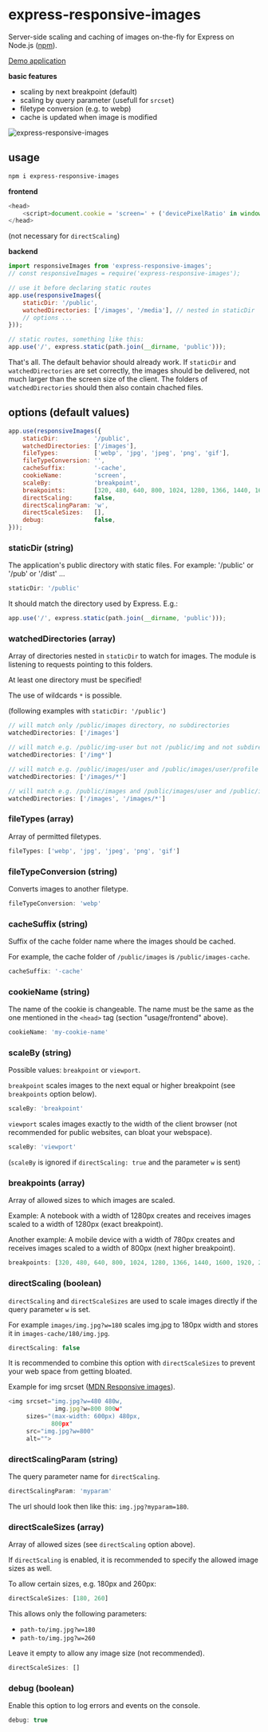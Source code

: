 # express-responsive-images

Server-side scaling and caching of images on-the-fly for Express on Node.js ([npm](https://www.npmjs.com/package/express-responsive-images)).

[Demo application](https://github.com/ztomm/express-responsive-images-demo) 

**basic features**
- scaling by next breakpoint (default)
- scaling by query parameter (usefull for `srcset`)
- filetype conversion (e.g. to webp)
- cache is updated when image is modified

![express-responsive-images](https://raw.githubusercontent.com/ztomm/express-responsive-images/master/express-responsive-images.png)

## usage

````bash
npm i express-responsive-images
````

**frontend**

````javascript
<head>
    <script>document.cookie = 'screen=' + ('devicePixelRatio' in window ? devicePixelRatio : 1) + ',' + window.innerWidth + '; path=/; SameSite=strict; Secure';</script>
</head>
````
(not necessary for `directScaling`)

**backend**

````javascript
import responsiveImages from 'express-responsive-images';
// const responsiveImages = require('express-responsive-images');

// use it before declaring static routes
app.use(responsiveImages({
    staticDir: '/public',
    watchedDirectories: ['/images', '/media'], // nested in staticDir
    // options ...
}));

// static routes, something like this:
app.use('/', express.static(path.join(__dirname, 'public')));
````
That's all. The default behavior should already work. If `staticDir` and `watchedDirectories` are set correctly, the images should be delivered, not much larger than the screen size of the client. The folders of `watchedDirectories` should then also contain chached files.

## options (default values)

````javascript
app.use(responsiveImages({
    staticDir:          '/public',
    watchedDirectories: ['/images'],
    fileTypes:          ['webp', 'jpg', 'jpeg', 'png', 'gif'],
    fileTypeConversion: '',
    cacheSuffix:        '-cache',
    cookieName:         'screen',
    scaleBy:            'breakpoint',
    breakpoints:        [320, 480, 640, 800, 1024, 1280, 1366, 1440, 1600, 1920, 2048, 2560, 3440, 4096],
    directScaling:      false,
    directScalingParam: 'w',
    directScaleSizes:   [],
    debug:              false,
}));
````

### staticDir (string)
The application's public directory with static files. For example: '/public' or '/pub' or '/dist' ...
  
````javascript
staticDir: '/public'
````

It should match the directory used by Express. E.g.:
````javascript
app.use('/', express.static(path.join(__dirname, 'public')));
````

### watchedDirectories (array)  
Array of directories nested in `staticDir` to watch for images. The module is listening to requests pointing to this folders.

At least one directory must be specified!

The use of wildcards `*` is possible.

(following examples with `staticDir: '/public'`)

````javascript
// will match only /public/images directory, no subdirectories
watchedDirectories: ['/images']

// will match e.g. /public/img-user but not /public/img and not subdirectories e.g. /public/img/user
watchedDirectories: ['/img*'] 

// will match e.g. /public/images/user and /public/images/user/profile but not /public/images
watchedDirectories: ['/images/*']

// will match e.g. /public/images and /public/images/user and /public/images/user/profile
watchedDirectories: ['/images', '/images/*']
````

### fileTypes (array)  
Array of permitted filetypes.

````javascript
fileTypes: ['webp', 'jpg', 'jpeg', 'png', 'gif']
````

### fileTypeConversion (string)  
Converts images to another filetype.

````javascript
fileTypeConversion: 'webp'
````

### cacheSuffix (string)  
Suffix of the cache folder name where the images should be cached.

For example, the cache folder of `/public/images` is `/public/images-cache`.

````javascript
cacheSuffix: '-cache'
````

### cookieName (string)  
The name of the cookie is changeable. The name must be the same as the one mentioned in the `<head>` tag (section "usage/frontend" above).

````javascript
cookieName: 'my-cookie-name'
````

### scaleBy (string)  
Possible values: `breakpoint` or `viewport`.  

`breakpoint` scales images to the next equal or higher breakpoint (see `breakpoints` option below).

````javascript
scaleBy: 'breakpoint'
````

`viewport` scales images exactly to the width of the client browser (not recommended for public websites, can bloat your webspace).

````javascript
scaleBy: 'viewport'
````

(`scaleBy` is ignored if `directScaling: true` and the parameter `w` is sent)

### breakpoints (array)  
Array of allowed sizes to which images are scaled.

Example: A notebook with a width of 1280px creates and receives images scaled to a width of 1280px (exact breakpoint).

Another example: A mobile device with a width of 780px creates and receives images scaled to a width of 800px (next higher breakpoint).

````javascript
breakpoints: [320, 480, 640, 800, 1024, 1280, 1366, 1440, 1600, 1920, 2048, 2560, 3440, 4096]
````

### directScaling (boolean)  
`directScaling` and `directScaleSizes` are used to scale images directly if the query parameter `w` is set.  
  
For example `images/img.jpg?w=180` scales img.jpg to 180px width and stores it in `images-cache/180/img.jpg`.  

````javascript
directScaling: false
````

It is recommended to combine this option with `directScaleSizes` to prevent your web space from getting bloated.

Example for img srcset ([MDN Responsive images](https://developer.mozilla.org/en-US/docs/Learn/HTML/Multimedia_and_embedding/Responsive_images)).

````javascript
<img srcset="img.jpg?w=480 480w,
             img.jpg?w=800 800w"
     sizes="(max-width: 600px) 480px,
            800px"
     src="img.jpg?w=800"
     alt="">
````

### directScalingParam (string)  
The query parameter name for `directScaling`.  

````javascript
directScalingParam: 'myparam'
````

The url should look then like this: `img.jpg?myparam=180`.

### directScaleSizes (array)  
Array of allowed sizes (see `directScaling` option above).

If `directScaling` is enabled, it is recommended to specify the allowed image sizes as well.

To allow certain sizes, e.g. 180px and 260px: 

````javascript
directScaleSizes: [180, 260]
````

This allows only the following parameters:
- `path-to/img.jpg?w=180`
- `path-to/img.jpg?w=260`

Leave it empty to allow any image size (not recommended).

````javascript
directScaleSizes: []
````

### debug (boolean)  
Enable this option to log errors and events on the console.

````javascript
debug: true
````
